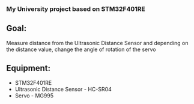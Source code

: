 ### My University project based on STM32F401RE

## Goal: 

Measure distance from the Ultrasonic Distance Sensor
and depending on the distance value, change the angle of rotation of the servo


## Equipment:
- STM32F401RE
- Ultrasonic Distance Sensor - HC-SR04
- Servo - MG995

